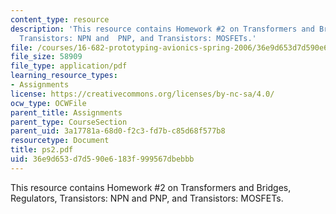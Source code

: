 ```yaml
---
content_type: resource
description: 'This resource contains Homework #2 on Transformers and Bridges, Regulators,
  Transistors: NPN and  PNP, and Transistors: MOSFETs.'
file: /courses/16-682-prototyping-avionics-spring-2006/36e9d653d7d590e6183f999567dbebbb_ps2.pdf
file_size: 58909
file_type: application/pdf
learning_resource_types:
- Assignments
license: https://creativecommons.org/licenses/by-nc-sa/4.0/
ocw_type: OCWFile
parent_title: Assignments
parent_type: CourseSection
parent_uid: 3a17781a-68d0-f2c3-fd7b-c85d68f577b8
resourcetype: Document
title: ps2.pdf
uid: 36e9d653-d7d5-90e6-183f-999567dbebbb
---
```

This resource contains Homework #2 on Transformers and Bridges, Regulators, Transistors: NPN and  PNP, and Transistors: MOSFETs.